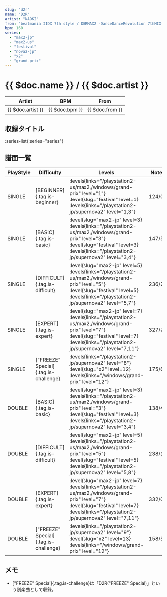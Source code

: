 ```yaml
---
slug: "d2r"
name: "D2R"
artist: "NAOKI"
from: "beatmania IIDX 7th style / DDRMAX2 -DanceDanceRevolution 7thMIX-"
bpm: 160
series:
  - "max2-jp"
  - "max2-us"
  - "festival"
  - "nova2-jp"
  - "x2"
  - "grand-prix"
---
```


# {{ $doc.name }} / {{ $doc.artist }}

|Artist|BPM|From|
|------|---|----|
|{{ $doc.artist }}|{{ $doc.bpm }}|{{ $doc.from }}|

## 収録タイトル

:series-list{:series="series"}

## 譜面一覧

|PlayStyle|Difficulty|Levels|Notes|Movie|
|---------|----------|------|-----|-----|
|SINGLE|[BEGINNER]{.tag.is-beginner}| :levels{links="/playstation2-us/max2,/windows/grand-prix" level="1"} :level{slug="festival" level=1}  :levels{links="/playstation2-jp/supernova2" level="1,3"}|124/0||
|SINGLE|[BASIC]{.tag.is-basic}|<div class="field is-grouped is-grouped-multiline"> :level{slug="max2-jp" level=3} :levels{links="/playstation2-us/max2,/windows/grand-prix" level="3"} :level{slug="festival" level=3}  :levels{links="/playstation2-jp/supernova2" level="3,4"}</div>|147/5||
|SINGLE|[DIFFICULT]{.tag.is-difficult}|<div class="field is-grouped is-grouped-multiline"> :level{slug="max2-jp" level=5} :levels{links="/playstation2-us/max2,/windows/grand-prix" level="5"} :level{slug="festival" level=5}  :levels{links="/playstation2-jp/supernova2" level="5,7"}</div>|236/29||
|SINGLE|[EXPERT]{.tag.is-expert}|<div class="field is-grouped is-grouped-multiline"> :level{slug="max2-jp" level=7} :levels{links="/playstation2-us/max2,/windows/grand-prix" level="7"} :level{slug="festival" level=7}  :levels{links="/playstation2-jp/supernova2" level="7,11"}</div>|327/7||
|SINGLE|["FREEZE" Special]{.tag.is-challenge}| :levels{links="/playstation2-jp/supernova2" level="8"} :level{slug="x2" level=12}  :levels{links="/windows/grand-prix" level="12"}|175/67||
|DOUBLE|[BASIC]{.tag.is-basic}|<div class="field is-grouped is-grouped-multiline"> :level{slug="max2-jp" level=3} :levels{links="/playstation2-us/max2,/windows/grand-prix" level="3"} :level{slug="festival" level=3}  :levels{links="/playstation2-jp/supernova2" level="3,4"}</div>|138/4||
|DOUBLE|[DIFFICULT]{.tag.is-difficult}|<div class="field is-grouped is-grouped-multiline"> :level{slug="max2-jp" level=5} :levels{links="/playstation2-us/max2,/windows/grand-prix" level="5"} :level{slug="festival" level=5}  :levels{links="/playstation2-jp/supernova2" level="5,8"}</div>|238/10||
|DOUBLE|[EXPERT]{.tag.is-expert}|<div class="field is-grouped is-grouped-multiline"> :level{slug="max2-jp" level=7} :levels{links="/playstation2-us/max2,/windows/grand-prix" level="7"} :level{slug="festival" level=7}  :levels{links="/playstation2-jp/supernova2" level="7,11"}</div>|332/0||
|DOUBLE|["FREEZE" Special]{.tag.is-challenge}| :levels{links="/playstation2-jp/supernova2" level="9"} :level{slug="x2" level=13}  :levels{links="/windows/grand-prix" level="12"}|158/54||

## メモ

- ["FREEZE" Special]{.tag.is-challenge}は「D2R("FREEZE" Special)」という別楽曲として収録。
